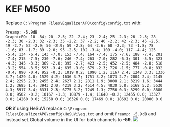 # KEF M500
Replace `C:\Program Files\EqualizerAPO\config\config.txt` with:
```
Preamp: -5.9dB
GraphicEQ: 10 -84; 20 -2.5; 22 -2.4; 23 -2.4; 25 -2.3; 26 -2.3; 28 -2.3; 30 -2.3; 32 -2.3; 35 -2.2; 37 -2.2; 40 -2.2; 42 -2.3; 45 -2.5; 49 -2.7; 52 -2.9; 56 -2.9; 59 -2.8; 64 -2.6; 68 -2.3; 73 -1.8; 78 -1.6; 83 -1.7; 89 -2.0; 95 -2.5; 102 -3.4; 109 -4.0; 117 -4.4; 125 -5.4; 134 -6.4; 143 -7.0; 153 -7.4; 164 -7.4; 175 -7.6; 188 -7.4; 201 -7.4; 215 -7.5; 230 -7.6; 246 -7.4; 263 -7.0; 282 -6.3; 301 -5.5; 323 -4.3; 345 -3.3; 369 -2.8; 395 -2.7; 423 -2.5; 452 -2.5; 484 -2.8; 518 -3.2; 554 -3.5; 593 -3.4; 635 -3.0; 679 -2.3; 726 -1.5; 777 -0.8; 832 -0.4; 890 -0.4; 952 -0.2; 1019 0.2; 1090 1.2; 1167 2.4; 1248 3.3; 1336 3.7; 1429 4.0; 1529 4.2; 1636 3.7; 1751 3.2; 1873 2.7; 2004 2.4; 2145 2.4; 2295 2.3; 2455 2.4; 2627 2.1; 2811 1.9; 3008 2.1; 3219 1.6; 3444 1.2; 3685 1.4; 3943 2.0; 4219 3.2; 4514 4.5; 4830 5.8; 5168 5.2; 5530 4.3; 5917 3.4; 6331 2.3; 6775 3.2; 7249 1.3; 7756 0.3; 8299 0.0; 8880 0.0; 9502 -0.2; 10167 -1.3; 10879 -1.4; 11640 -0.2; 12455 0.0; 13327 0.0; 14260 0.0; 15258 0.0; 16326 0.0; 17469 0.0; 18692 0.0; 20000 0.0
```
**OR** if using HeSuVi replace `C:\Program Files\EqualizerAPO\config\HeSuVi\eq.txt` and omit `Preamp: -5.9dB` and instead set Global volume in the UI for both channels to **-59**.
![](https://raw.githubusercontent.com/jaakkopasanen/AutoEq/master/results/Sonoma%20Model%20One/headphoncecom/onear/KEF%20M500/KEF%20M500.png)